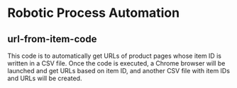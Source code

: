 # Robotic Process Automation

## url-from-item-code
This code is to automatically get URLs of product pages whose item ID is written in a CSV file. Once the code is executed, a Chrome browser will be launched and get URLs based on item ID, and another CSV file with item IDs and URLs will be created.
